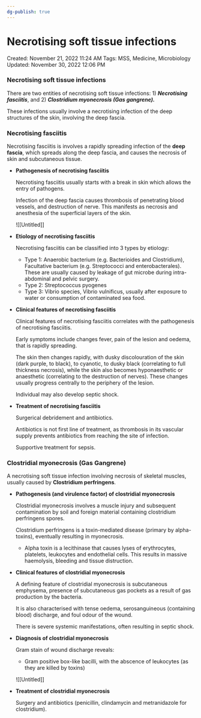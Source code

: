 ```yaml
---
dg-publish: true
---
```


# Necrotising soft tissue infections

Created: November 21, 2022 11:24 AM
Tags: MSS, Medicine, Microbiology
Updated: November 30, 2022 12:06 PM

### Necrotising soft tissue infections

There are two entities of necrotising soft tissue infections: 1) *********************Necrotising fasciitis*********************, and 2) *************************************Clostridium myonecrosis (Gas gangrene).*************************************

These infections usually involve a necrotising infection of the deep structures of the skin, involving the deep fascia.

### Necrotising fasciitis

Necrotising fasciitis is involves a rapidly spreading infection of the ******deep fascia******, which spreads along the deep fascia, and causes the necrosis of skin and subcutaneous tissue.

- **************************************************************************Pathogenesis of necrotising fasciitis**************************************************************************
    
    Necrotising fasciitis usually starts with a break in skin which allows the entry of pathogens.
    
    Infection of the deep fascia causes thrombosis of penetrating blood vessels, and destruction of nerve. This manifests as necrosis and anesthesia of the superficial layers of the skin.
    
    ![[Untitled]]
    
- ******************************************************************Etiology of necrotising fasciitis******************************************************************
    
    Necrotising fasciitis can be classified into 3 types by etiology:
    
    - Type 1: Anaerobic bacterium (e.g. Bacterioides and Clostridium), Facultative bacterium (e.g. Streptococci and enterobacterales). These are usually caused by leakage of gut microbe during intra-abdominal and pelvic surgery.
    - Type 2: Streptococcus pyogenes
    - Type 3: Vibrio species, Vibrio vulnificus, usually after exposure to water or consumption of contaminated sea food.
- **********************************************************************************Clinical features of necrotising fasciitis**********************************************************************************
    
    Clinical features of necrotising fasciitis correlates with the pathogenesis of necrotising fasciitis.
    
    Early symptoms include changes fever, pain of the lesion and oedema, that is rapidly spreading.
    
    The skin then changes rapidly, with dusky discolouration of the skin (dark purple, to black), to cyanotic, to dusky black (correlating to full thickness necrosis), while the skin also becomes hyponaesthetic or anaesthetic (correlating to the destruction of nerves). These changes usually progress centrally to the periphery of the lesion.
    
    Individual may also develop septic shock.
    
- ********************************************************************Treatment of necrotising fasciitis********************************************************************
    
    Surgerical debridement and antibiotics.
    
    Antibiotics is not first line of treatment, as thrombosis in its vascular supply prevents antibiotics from reaching the site of infection.
    
    Supportive treatment for sepsis.
    

### Clostridial myonecrosis (Gas Gangrene)

A necrotising soft tissue infection involving necrosis of skeletal muscles, usually caused by **Clostridium perfringens**.

- ******************************************************************************Pathogenesis (and virulence factor) of clostridial myonecrosis******************************************************************************
    
    Clostridial myonecrosis involves a muscle injury and subsequent contamination by soil and foreign material containing clostridium perfringens spores.
    
    Clostridium perfringens is a toxin-mediated disease (primary by alpha-toxins), eventually resulting in myonecrosis.
    
    - Alpha toxin is a lecithinase that causes lyses of erythrocytes, platelets, leukocytes and endothelial cells. This results in massive haemolysis, bleeding and tissue distruction.
- ****************************************************************************************Clinical features of clostridial myonecrosis****************************************************************************************
    
    A defining feature of clostridial myonecrosis is subcutaneous emphysema, presence of subcutaneous gas pockets as a result of gas production by the bacteria.
    
    It is also characterised with tense oedema, serosanguineous (containing blood) discharge, and foul odour of the wound.
    
    There is severe systemic manifestations, often resulting in septic shock.
    
- ****************Diagnosis of clostridial myonecrosis****************
    
    Gram stain of wound discharge reveals:
    
    - Gram positive box-like bacilli, with the abscence of leukocytes (as they are killed by toxins)
    
    ![[Untitled]]
    
- ************************************************************************Treatment of clostridial myonecrosis************************************************************************
    
    Surgery and antibiotics (penicillin, clindamycin and metranidazole for clostridium).